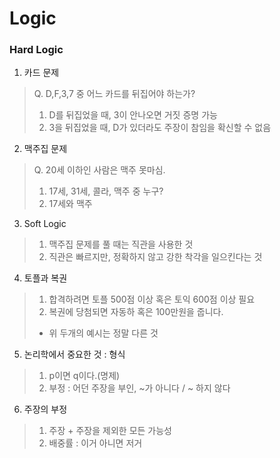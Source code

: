 # Logic

### Hard Logic

1. 카드 문제
> Q. D,F,3,7 중 어느 카드를 뒤집어야 하는가?
> 1. D를 뒤집었을 때, 3이 안나오면 거짓 증명 가능
> 2. 3을 뒤집었을 때, D가 있더라도 주장이 참임을 확신할 수 없음

2. 맥주집 문제 
> Q. 20세 이하인 사람은 맥주 못마심.
> 1. 17세, 31세, 콜라, 맥주 중 누구?
> 2. 17세와 맥주

3. Soft Logic
> 1. 맥주집 문제를 풀 때는 직관을 사용한 것
> 2. 직관은 빠르지만, 정확하지 않고 강한 착각을 일으킨다는 것

4. 토플과 복권
> 1. 합격하려면 토플 500점 이상 혹은 토익 600점 이상 필요
> 2. 복권에 당첨되면 자동하 혹은 100만원을 줍니다.
> - 위 두개의 예시는 정말 다른 것

5. 논리학에서 중요한 것 : 형식
> 1. p이면 q이다.(명제)
> 2. 부정 : 어던 주장을 부인, ~가 아니다 / ~ 하지 않다

6. 주장의 부정
> 1. 주장 + 주장을 제외한 모든 가능성
> 2. 배중률 : 이거 아니면 저거 